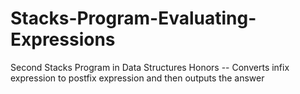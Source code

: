 # Stacks-Program-Evaluating-Expressions
Second Stacks Program in Data Structures Honors -- Converts infix expression to postfix expression and then outputs the answer
